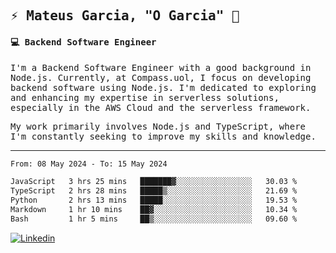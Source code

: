 
<samp>
  
## ⚡ Mateus Garcia, "O Garcia" :rocket: 
  

#### 💻 Backend Software Engineer

I'm a Backend Software Engineer with a good background in Node.js. Currently, at Compass.uol, I focus on developing backend software using Node.js. I'm dedicated to exploring and enhancing my expertise in serverless solutions, especially in the AWS Cloud and the serverless framework.

My work primarily involves Node.js and TypeScript, where I'm constantly seeking to improve my skills and knowledge.

---

<!--START_SECTION:waka-->

```txt
From: 08 May 2024 - To: 15 May 2024

JavaScript   3 hrs 25 mins   ███████▓░░░░░░░░░░░░░░░░░   30.03 %
TypeScript   2 hrs 28 mins   █████▒░░░░░░░░░░░░░░░░░░░   21.69 %
Python       2 hrs 13 mins   █████░░░░░░░░░░░░░░░░░░░░   19.53 %
Markdown     1 hr 10 mins    ██▓░░░░░░░░░░░░░░░░░░░░░░   10.34 %
Bash         1 hr 5 mins     ██▒░░░░░░░░░░░░░░░░░░░░░░   09.60 %
```

<!--END_SECTION:waka-->
  
</samp>

[![Linkedin](https://img.shields.io/badge/-Mateus%20Garcia-c080ff?style=flat-square&logo=Linkedin&logoColor=white&link=https://www.linkedin.com/in/mpgxc)](https://www.linkedin.com/in/mateusogarcia) 
